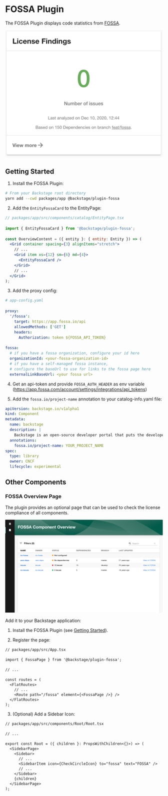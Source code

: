 # FOSSA Plugin

The FOSSA Plugin displays code statistics from [FOSSA](https://fossa.com/).

![FOSSA Card](./docs/fossa-card.png)

## Getting Started

1. Install the FOSSA Plugin:

```bash
# From your Backstage root directory
yarn add --cwd packages/app @backstage/plugin-fossa
```

2. Add the `EntityFossaCard` to the EntityPage:

```jsx
// packages/app/src/components/catalog/EntityPage.tsx

import { EntityFossaCard } from '@backstage/plugin-fossa';

const OverviewContent = ({ entity }: { entity: Entity }) => (
  <Grid container spacing={3} alignItems="stretch">
    // ...
    <Grid item xs={12} sm={6} md={4}>
      <EntityFossaCard />
    </Grid>
    // ...
  </Grid>
);
```

3. Add the proxy config:

```yaml
# app-config.yaml

proxy:
  '/fossa':
    target: https://app.fossa.io/api
    allowedMethods: ['GET']
    headers:
      Authorization: token ${FOSSA_API_TOKEN}

fossa:
  # if you have a fossa organization, configure your id here
  organizationId: <your-fossa-organization-id>
  # if you have a self-managed fossa instance,
  # configure the baseUrl to use for links to the fossa page here
  externalLinkBaseUrl: <your fossa url>
```

4. Get an api-token and provide `FOSSA_AUTH_HEADER` as env variable (https://app.fossa.com/account/settings/integrations/api_tokens)

5. Add the `fossa.io/project-name` annotation to your catalog-info.yaml file:

```yaml
apiVersion: backstage.io/v1alpha1
kind: Component
metadata:
  name: backstage
  description: |
    Backstage is an open-source developer portal that puts the developer experience first.
  annotations:
    fossa.io/project-name: YOUR_PROJECT_NAME
spec:
  type: library
  owner: CNCF
  lifecycle: experimental
```

## Other Components

### FOSSA Overview Page

The plugin provides an optional page that can be used to check the license compliance of all components.

![FOSSA Overview](./docs/fossa-overview.png)

Add it to your Backstage application:

1. Install the FOSSA Plugin (see [Getting Started](#getting-started)).

2. Register the page:

```tsx
// packages/app/src/App.tsx

import { FossaPage } from '@backstage/plugin-fossa';

// ...

const routes = (
  <FlatRoutes>
    // ...
    <Route path="/fossa" element={<FossaPage />} />
  </FlatRoutes>
);
```

3. (Optional) Add a Sidebar Icon:

```tsx
// packages/app/src/components/Root/Root.tsx

// ...

export const Root = ({ children }: PropsWithChildren<{}>) => (
  <SidebarPage>
    <Sidebar>
      // ...
      <SidebarItem icon={CheckCircleIcon} to="fossa" text="FOSSA" />
      // ...
    </Sidebar>
    {children}
  </SidebarPage>
);
```
